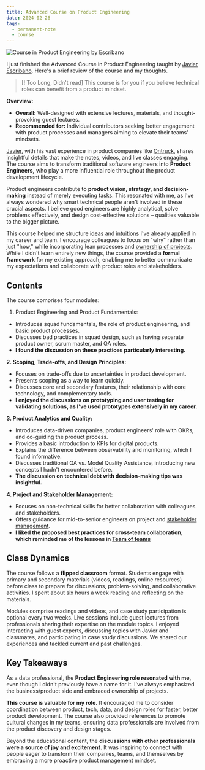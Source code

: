 ```yaml
---
title: Advanced Course on Product Engineering
date: 2024-02-26
tags:
  - permanent-note
  - course
---
```

![Course in Product Engineering by Escribano](notes/attachments/Screenshot%202024-02-27%20at%2009.49.18.png)

I just finished the Advanced Course in Product Engineering taught by [Javier Escribano]([https://cursos.escuelaescribano.com/advanced-course-product-engineering](https://cursos.escuelaescribano.com/advanced-course-product-engineering)). Here's a brief review of the course and my thoughts.

> [! Too Long, Didn't read]
> This course is for you if you believe technical roles can benefit from a product mindset.

**Overview:**

- **Overall:** Well-designed with extensive lectures, materials, and thought-provoking guest lectures.
- **Recommended for:** Individual contributors seeking better engagement with product processes and managers aiming to elevate their teams' mindsets.

[Javier](https://www.linkedin.com/in/fesja/), with his vast experience in product companies like [Ontruck](https://www.ontruck.com/), shares insightful details that make the notes, videos, and live classes engaging. The course aims to transform traditional software engineers into **Product Engineers,** who play a more influential role throughout the product development lifecycle.

Product engineers contribute to **product vision, strategy, and decision-making** instead of merely executing tasks. This resonated with me, as I've always wondered why smart technical people aren't involved in these crucial aspects. I believe good engineers are highly analytical, solve problems effectively, and design cost-effective solutions – qualities valuable to the bigger picture.

This course helped me structure [ideas](notes/Make'em%20talk%20with%20prototypes.md) and [intuitions](notes/No%20Data%20Product%20Management.md) I've already applied in my career and team. I encourage colleagues to focus on "why" rather than just "how," while incorporating lean processes and [ownership of projects](notes/Other%20People%20Problems.md). While I didn't learn entirely new things, the course provided a **formal framework** for my existing approach, enabling me to better communicate my expectations and collaborate with product roles and stakeholders.

## Contents

The course comprises four modules:

1. Product Engineering and Product Fundamentals:

- Introduces squad fundamentals, the role of product engineering, and basic product processes.
- Discusses bad practices in squad design, such as having separate product owner, scrum master, and QA roles.
- **I found the discussion on these practices particularly interesting.**

**2. Scoping, Trade-offs, and Design Principles:**

- Focuses on trade-offs due to uncertainties in product development.
- Presents scoping as a way to learn quickly.
- Discusses core and secondary features, their relationship with core technology, and complementary tools.
- **I enjoyed the discussions on prototyping and user testing for validating solutions, as I've used prototypes extensively in my career.**

**3. Product Analytics and Quality:**

- Introduces data-driven companies, product engineers' role with OKRs, and co-guiding the product process.
- Provides a basic introduction to KPIs for digital products.
- Explains the difference between observability and monitoring, which I found informative.
- Discusses traditional QA vs. Model Quality Assistance, introducing new concepts I hadn't encountered before.
- **The discussion on technical debt with decision-making tips was insightful.**

**4. Project and Stakeholder Management:**

- Focuses on non-technical skills for better collaboration with colleagues and stakeholders.
- Offers guidance for mid-to-senior engineers on project and [stakeholder management](notes/Internal%20Networking.md).
- **I liked the proposed best practices for cross-team collaboration, which reminded me of the lessons in [Team of teams](literature-notes/Books/Team%20of%20teams.md)**

## Class Dynamics

The course follows a **flipped classroom** format. Students engage with primary and secondary materials (videos, readings, online resources) before class to prepare for discussions, problem-solving, and collaborative activities. I spent about six hours a week reading and reflecting on the materials.

Modules comprise readings and videos, and case study participation is optional every two weeks. Live sessions include guest lectures from professionals sharing their expertise on the module topics. I enjoyed interacting with guest experts, discussing topics with Javier and classmates, and participating in case study discussions. We shared our experiences and tackled current and past challenges.

## Key Takeaways

As a data professional, the **Product Engineering role resonated with me,** even though I didn't previously have a name for it. I've always emphasized the business/product side and embraced ownership of projects.

**This course is valuable for my role.** It encouraged me to consider coordination between product, tech, data, and design roles for faster, better product development. The course also provided references to promote cultural changes in my teams, ensuring data professionals are involved from the product discovery and design stages.

Beyond the educational content, the **discussions with other professionals were a source of joy and excitement.** It was inspiring to connect with people eager to transform their companies, teams, and themselves by embracing a more proactive product management mindset.